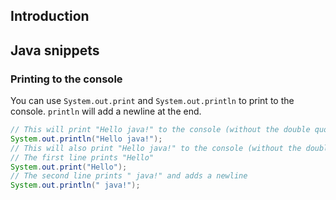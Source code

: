 ## Introduction

## Java snippets

### Printing to the console
You can use `System.out.print` and `System.out.println` to print to the console. `println` will add a newline at the end. 
```java
// This will print "Hello java!" to the console (without the double quotes), and add a newline.
System.out.println("Hello java!");
// This will also print "Hello java!" to the console (without the double quotes), and add a newline.
// The first line prints "Hello"
System.out.print("Hello");
// The second line prints " java!" and adds a newline
System.out.println(" java!");
```
